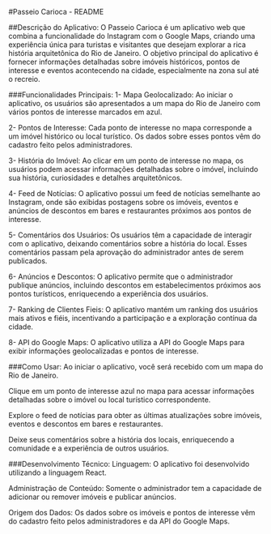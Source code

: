 #Passeio Carioca - README

##Descrição do Aplicativo:
  O Passeio Carioca é um aplicativo web que combina a funcionalidade do Instagram com o Google Maps, criando uma experiência única para turistas e visitantes que desejam explorar a rica história arquitetônica do Rio de Janeiro. O objetivo principal do aplicativo é fornecer informações detalhadas sobre imóveis históricos, pontos de interesse e eventos acontecendo na cidade, especialmente na zona sul até o recreio.

###Funcionalidades Principais:
  1- Mapa Geolocalizado: Ao iniciar o aplicativo, os usuários são apresentados a um mapa do Rio de Janeiro com vários pontos de interesse marcados em azul.

  2- Pontos de Interesse: Cada ponto de interesse no mapa corresponde a um imóvel histórico ou local turístico. Os dados sobre esses pontos vêm do cadastro feito pelos administradores.

  3- História do Imóvel: Ao clicar em um ponto de interesse no mapa, os usuários podem acessar informações detalhadas sobre o imóvel, incluindo sua história, curiosidades e detalhes arquitetônicos.

  4- Feed de Notícias: O aplicativo possui um feed de notícias semelhante ao Instagram, onde são exibidas postagens sobre os imóveis, eventos e anúncios de descontos em bares e restaurantes próximos aos pontos de interesse.

  5- Comentários dos Usuários: Os usuários têm a capacidade de interagir com o aplicativo, deixando comentários sobre a história do local. Esses comentários passam pela aprovação do administrador antes de serem publicados.

  6- Anúncios e Descontos: O aplicativo permite que o administrador publique anúncios, incluindo descontos em estabelecimentos próximos aos pontos turísticos, enriquecendo a experiência dos usuários.

  7- Ranking de Clientes Fieis: O aplicativo mantém um ranking dos usuários mais ativos e fiéis, incentivando a participação e a exploração contínua da cidade.

  8- API do Google Maps: O aplicativo utiliza a API do Google Maps para exibir informações geolocalizadas e pontos de interesse.

###Como Usar:
  Ao iniciar o aplicativo, você será recebido com um mapa do Rio de Janeiro.

  Clique em um ponto de interesse azul no mapa para acessar informações detalhadas sobre o imóvel ou local turístico correspondente.

  Explore o feed de notícias para obter as últimas atualizações sobre imóveis, eventos e descontos em bares e restaurantes.

  Deixe seus comentários sobre a história dos locais, enriquecendo a comunidade e a experiência de outros usuários.

###Desenvolvimento Técnico:
  Linguagem: O aplicativo foi desenvolvido utilizando a linguagem React.

  Administração de Conteúdo: Somente o administrador tem a capacidade de adicionar ou remover imóveis e publicar anúncios.

  Origem dos Dados: Os dados sobre os imóveis e pontos de interesse vêm do cadastro feito pelos administradores e da API do Google Maps.
